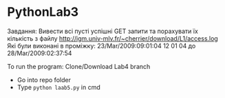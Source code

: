 # PythonLab3
Завдання:
Вивести всі пусті успішні GET запити та порахувати їх кількість з файлу http://igm.univ-mlv.fr/~cherrier/download/L1/access.log
Які були виконані в проміжку:
23/Mar/2009:09:01:04
12 01 04
до
28/Mar/2009:02:37:54

To run the program:
Clone/Download Lab4 branch
  - Go into repo folder
  - Type `python laab5.py` in cmd